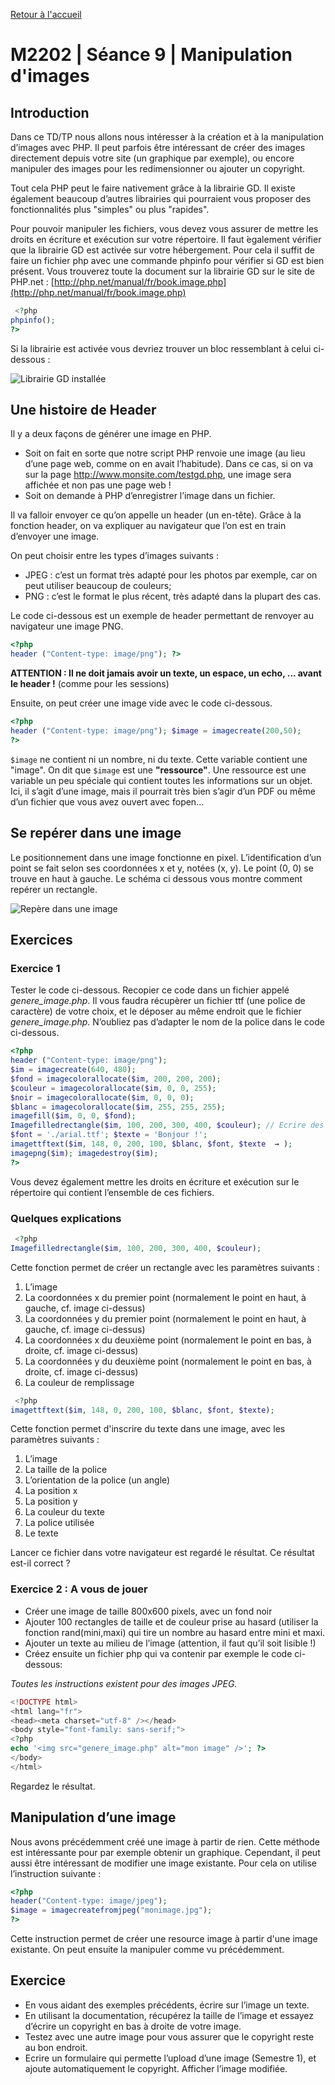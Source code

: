 [Retour à l'accueil](README.md)

# M2202 | Séance 9 | Manipulation d'images

## Introduction

Dans ce TD/TP nous allons nous intéresser à la création et à la manipulation d’images avec PHP. Il peut parfois être intéressant de créer des images directement depuis votre site (un graphique par exemple), ou encore manipuler des images pour les redimensionner ou ajouter un copyright.

Tout cela PHP peut le faire nativement grâce à la librairie GD. Il existe également beaucoup d’autres librairies qui pourraient vous proposer des fonctionnalités plus "simples" ou plus "rapides".

Pour pouvoir manipuler les fichiers, vous devez vous assurer de mettre les droits en écriture et exécution sur votre répertoire. Il faut  ́egalement vérifier que la librairie GD est activée sur votre hébergement. Pour cela il suffit de faire un fichier php avec une commande phpinfo pour vérifier si GD est bien présent.
Vous trouverez toute la document sur la librairie GD sur le site de PHP.net : [http://php.net/manual/fr/book.image.php](http://php.net/manual/fr/book.image.php)

```php
 <?php
phpinfo();
?>
```

Si la librairie est activée vous devriez trouver un bloc ressemblant à celui ci-dessous :

![Librairie GD installée](m2202/gd.PNG)

## Une histoire de Header

Il y a deux façons de générer une image en PHP.

* Soit on fait en sorte que notre script PHP renvoie une image (au lieu d’une page web, comme on en avait l’habitude). Dans ce cas, si on va sur la page http://www.monsite.com/testgd.php, une image sera affichée et non pas une page web !
* Soit on demande à PHP d’enregistrer l’image dans un fichier.

Il va falloir envoyer ce qu’on appelle un header (un en-tête). Grâce à la fonction header, on va expliquer au navigateur que l’on est en train d’envoyer une image.

On peut choisir entre les types d’images suivants :
* JPEG : c’est un format très adapté pour les photos par exemple, car on peut utiliser beaucoup de couleurs;
* PNG : c’est le format le plus récent, très adapté dans la plupart des cas. 

Le code ci-dessous est un exemple de header permettant de renvoyer au navigateur une image PNG.

```php
<?php
header ("Content-type: image/png"); ?>
```

**ATTENTION : Il ne doit jamais avoir un texte, un espace, un echo, ... avant le header !** (comme pour les sessions)

Ensuite, on peut créer une image vide avec le code ci-dessous.

```php
<?php
header ("Content-type: image/png"); $image = imagecreate(200,50);
?>
```

`$image` ne contient ni un nombre, ni du texte. Cette variable contient une "image". On dit que `$image` est une **"ressource"**. Une ressource est une variable un peu spéciale qui contient toutes les informations sur un objet. Ici, il s’agit d’une image, mais il pourrait très bien s’agir d’un PDF ou même d’un fichier que vous avez ouvert avec fopen...

## Se repérer dans une image

Le positionnement dans une image fonctionne en pixel. L’identification d’un point se fait selon ses coordonnées x et y, notées (x, y). Le point (0, 0) se trouve en haut à gauche. Le schéma ci dessous vous montre comment repérer un rectangle.

![Repère dans une image](m2202/repere.png)

## Exercices

### Exercice 1

Tester le code ci-dessous. Recopier ce code dans un fichier appelé *genere_image.php*. Il vous faudra récupèrer un fichier ttf (une police de caractère) de votre choix, et le déposer au même endroit que le fichier *genere_image.php*. N’oubliez pas d’adapter le nom de la police dans le code ci-dessous.

```php
<?php
header ("Content-type: image/png");
$im = imagecreate(640, 480);
$fond = imagecolorallocate($im, 200, 200, 200);
$couleur = imagecolorallocate($im, 0, 0, 255);
$noir = imagecolorallocate($im, 0, 0, 0);
$blanc = imagecolorallocate($im, 255, 255, 255);
imagefill($im, 0, 0, $fond);
Imagefilledrectangle($im, 100, 200, 300, 400, $couleur); // Ecrire des textes avec GD
$font = './arial.ttf'; $texte = 'Bonjour !';
imagettftext($im, 148, 0, 200, 100, $blanc, $font, $texte  → );
imagepng($im); imagedestroy($im); 
?>
```

Vous devez également mettre les droits en écriture et exécution sur le répertoire qui contient l’ensemble de ces fichiers.

### Quelques explications

```php
 <?php
Imagefilledrectangle($im, 100, 200, 300, 400, $couleur);
```

Cette fonction permet de créer un rectangle avec les paramètres suivants :

1. L’image
2. La coordonnées x du premier point (normalement le point en haut, à gauche, cf. image ci-dessus)
3. La coordonnées y du premier point (normalement le point en haut, à gauche, cf. image ci-dessus)
4. La coordonnées x du deuxième point (normalement le point en bas, à droite, cf. image ci-dessus)
5. La coordonnées y du deuxième point (normalement le point en bas, à droite, cf. image ci-dessus)
6. La couleur de remplissage

```php
 <?php
imagettftext($im, 148, 0, 200, 100, $blanc, $font, $texte);
```

Cette fonction permet d'inscrire du texte dans une image, avec les paramètres suivants :

1. L’image
2. La taille de la police
3. L’orientation de la police (un angle) 
4. La position x
5. La position y
6. La couleur du texte
7. La police utilisée
8. Le texte

Lancer ce fichier dans votre navigateur est regardé le résultat. Ce résultat est-il correct ?

### Exercice 2 : A vous de jouer

* Créer une image de taille 800x600 pixels, avec un fond noir
* Ajouter 100 rectangles de taille et de couleur prise au hasard (utiliser la fonction rand(mini,maxi) qui tire un nombre au hasard entre mini et maxi.
* Ajouter un texte au milieu de l’image (attention, il faut qu’il soit lisible !)
* Créez ensuite un fichier php qui va contenir par exemple le code ci-dessous: 

*Toutes les instructions existent pour des images JPEG.*

```php
<!DOCTYPE html>
<html lang="fr">
<head><meta charset="utf-8" /></head>
<body style="font-family: sans-serif;">
<?php
echo '<img src="genere_image.php" alt="mon image" />'; ?>
</body>
</html>
```

Regardez le résultat.

## Manipulation d’une image

Nous avons précédemment créé une image à partir de rien. Cette méthode est intéressante pour par exemple obtenir un graphique. Cependant, il peut aussi être intéressant de modifier une image existante. Pour cela on utilise l’instruction suivante :

```php
<?php
header("Content-type: image/jpeg");
$image = imagecreatefromjpeg("monimage.jpg"); 
?>
```

Cette instruction permet de créer une resource image à partir d'une image existante. On peut ensuite la manipuler comme vu précédemment.

## Exercice

* En vous aidant des exemples précédents, écrire sur l’image un texte.
* En utilisant la documentation, récupérez la taille de l’image et essayez d’écrire un copyright en bas à droite de votre image. 
* Testez avec une autre image pour vous assurer que le copyright reste au bon endroit.
* Ecrire un formulaire qui permette l’upload d’une image (Semestre 1), et ajoute automatiquement le copyright. Afficher l’image modifiée.

